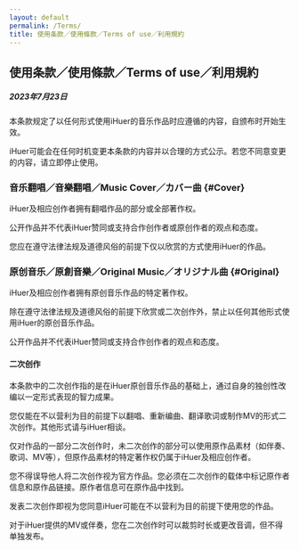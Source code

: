 ```yaml
---
layout: default
permalink: /Terms/
title: 使用条款／使用條款／Terms of use／利用規約
---
```


## 使用条款／使用條款／Terms of use／利用規約
##### 2023年7月23日

本条款规定了以任何形式使用iHuer的音乐作品时应遵循的内容，自颁布时开始生效。

iHuer可能会在任何时机变更本条款的内容并以合理的方式公示。若您不同意变更的内容，请立即停止使用。

### 音乐翻唱／音樂翻唱／Music Cover／カバー曲 {#Cover}

iHuer及相应创作者拥有翻唱作品的部分或全部著作权。

公开作品并不代表iHuer赞同或支持合作创作者或原创作者的观点和态度。

您应在遵守法律法规及道德风俗的前提下仅以欣赏的方式使用iHuer的作品。

### 原创音乐／原創音樂／Original Music／オリジナル曲 {#Original}

iHuer及相应创作者拥有原创音乐作品的特定著作权。

除在遵守法律法规及道德风俗的前提下欣赏或二次创作外，禁止以任何其他形式使用iHuer的原创音乐作品。

公开作品并不代表iHuer赞同或支持合作创作者的观点和态度。

#### 二次创作

本条款中的二次创作指的是在iHuer原创音乐作品的基础上，通过自身的独创性改编以一定形式表现的智力成果。

您仅能在不以营利为目的前提下以翻唱、重新编曲、翻译歌词或制作MV的形式二次创作。其他形式请与iHuer相谈。

仅对作品的一部分二次创作时，未二次创作的部分可以使用原作品素材（如伴奏、歌词、MV等），但原作品素材的特定著作权仍属于iHuer及相应创作者。

您不得误导他人将二次创作视为官方作品。您必须在二次创作的载体中标记原作者信息和原作品链接。原作者信息可在原作品中找到。

发表二次创作即视为您同意iHuer可能在不以营利为目的前提下使用您的作品。

对于iHuer提供的MV或伴奏，您在二次创作时可以裁剪时长或更改音调，但不得单独发布。